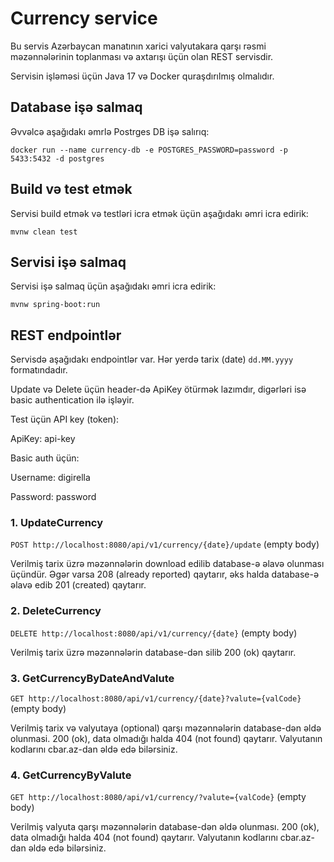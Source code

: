 # Currency service

Bu servis Azərbaycan manatının xarici valyutakara qarşı rəsmi məzənnələrinin toplanması və axtarışı üçün olan REST servisdir.

Servisin işləməsi üçün Java 17 və Docker quraşdırılmış olmalıdır.

## Database işə salmaq

Əvvəlcə aşağıdakı əmrlə Postrges DB işə salırıq:
```shell
docker run --name currency-db -e POSTGRES_PASSWORD=password -p 5433:5432 -d postgres
```

## Build və test etmək

Servisi build etmək və testləri icra etmək üçün aşağıdakı əmri icra edirik:

```shell
mvnw clean test
```

## Servisi işə salmaq

Servisi işə salmaq üçün aşağıdakı əmri icra edirik:
```shell
mvnw spring-boot:run
```

## REST endpointlər

Servisdə aşağıdakı endpointlər var. Hər yerdə tarix (date) `dd.MM.yyyy` formatındadır.

Update və Delete üçün header-də ApiKey ötürmək lazımdır, digərləri isə basic authentication ilə işləyir. 

Test üçün API key (token):

ApiKey: api-key

Basic auth üçün:

Username: digirella

Password: password

### 1. UpdateCurrency

`POST http://localhost:8080/api/v1/currency/{date}/update` (empty body)

Verilmiş tarix üzrə məzənnələrin download edilib database-ə əlavə olunması üçündür. Əgər varsa 208 (already reported) qaytarır, əks halda database-ə əlavə edib 201 (created) qaytarır.

### 2. DeleteCurrency

`DELETE http://localhost:8080/api/v1/currency/{date}` (empty body) 

Verilmiş tarix üzrə məzənnələrin database-dən silib  200 (ok) qaytarır.

### 3. GetCurrencyByDateAndValute

`GET http://localhost:8080/api/v1/currency/{date}?valute={valCode}` (empty body)

Verilmiş tarix və valyutaya (optional) qarşı məzənnələrin database-dən əldə olunmasi. 200 (ok), data olmadığı halda 404 (not found) qaytarır.
Valyutanın kodlarını cbar.az-dan əldə edə bilərsiniz.

### 4. GetCurrencyByValute

`GET http://localhost:8080/api/v1/currency/?valute={valCode}` (empty body)

Verilmiş valyuta qarşı məzənnələrin database-dən əldə olunması. 200 (ok), data olmadığı halda 404 (not found) qaytarır.
Valyutanın kodlarını cbar.az-dan əldə edə bilərsiniz.